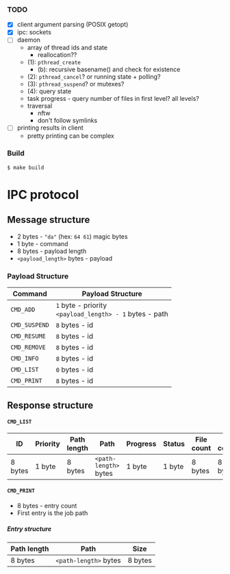 ### TODO

- [x] client argument parsing (POSIX getopt)
- [x] ipc: sockets
- [ ] daemon
    - array of thread ids and state
        - reallocation??
    - (1): `pthread_create`
        - (b): recursive basename() and check for existence
    - (2): `pthread_cancel`? or running state + polling?
    - (3): `pthread_suspend`? or mutexes?
    - (4): query state
    - task progress - query number of files in first level? all levels?
    - traversal
        - nftw
        - don't follow symlinks
- [ ] printing results in client
    - pretty printing can be complex

### Build

`$ make build`

# IPC protocol

## Message structure
- 2 bytes - `"da"` (hex: `64 61`) magic bytes
- 1 byte - command
- 8 bytes - payload length
- `<payload_length>` bytes - payload

### Payload Structure

| Command       | Payload Structure                                             |
| ------------- | ------------------------------------------------------------- |
| `CMD_ADD`     | `1` byte - priority <br/> `<payload_length> - 1` bytes - path |
| `CMD_SUSPEND` | `8` bytes - id                                                |
| `CMD_RESUME`  | `8` bytes - id                                                |
| `CMD_REMOVE`  | `8` bytes - id                                                |
| `CMD_INFO`    | `8` bytes - id                                                |
| `CMD_LIST`    | `0` bytes - id                                                |
| `CMD_PRINT`   | `8` bytes - id                                                |

## Response structure

#### `CMD_LIST`

| ID      | Priority | Path length | Path                  | Progress | Status | File count | Dir count |
|---------|----------|-------------|-----------------------|----------|--------|------------|-----------|
| 8 bytes | 1 byte   | 8 bytes     | `<path-length>` bytes | 1 byte   | 1 byte | 8 bytes    | 8 bytes   |

#### `CMD_PRINT`

- 8 bytes - entry count
- First entry is the job path

##### Entry structure

| Path length | Path                  | Size    |
|-------------|-----------------------|---------|
| 8 bytes     | `<path-length>` bytes | 8 bytes |
